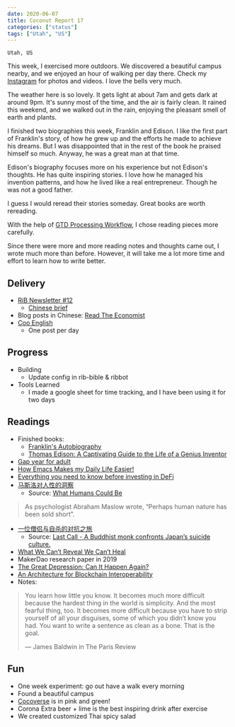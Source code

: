 ```yaml
---
date: 2020-06-07
title: Coconut Report 17
categories: ["status"]
tags: ["Utah", "US"]
---
```


`Utah, US`


This week, I exercised more outdoors. We discovered a beautiful campus nearby, and we enjoyed an hour of walking per day there.
Check my [Instagram](https://www.instagram.com/aimeedeer/) for photos and videos. I love the bells very much.

The weather here is so lovely. It gets light at about 7am and gets dark at around 9pm. 
It's sunny most of the time, and the air is fairly clean.
It rained this weekend, and we walked out in the rain, enjoying the pleasant smell of earth and plants.

I finished two biographies this week, Franklin and Edison. 
I like the first part of Franklin's story, of how he grew up and the efforts he made to achieve his dreams.
But I was disappointed that in the rest of the book he praised himself so much.
Anyway, he was a great man at that time.

Edison's biography focuses more on his experience but not Edison's thoughts.
He has quite inspiring stories. I love how he managed his invention patterns, and how he lived like a real entrepreneur.
Though he was not a good father.

I guess I would reread their stories someday. Great books are worth rereading.

With the help of [GTD Processing Workflow](https://lifedev.net/wp-content/uploads/2017/06/GTD-flowchart.pdf), I chose reading pieces more carefully.

Since there were more and more reading notes and thoughts came out, I wrote much more than before. 
However, it will take me a lot more time and effort to learn how to write better.

## Delivery

- [RiB Newsletter #12](https://rustinblockchain.org/newsletters/2020-06-03-zk-rustups/)
  - [Chinese brief](https://newhacker.org/2020-06-04-rib-12/)
- Blog posts in Chinese: [Read The Economist](https://newhacker.org/2020-06-05-read-the-economist/)
- [Coo English](https://cooenglish.com) 
  - One post per day

## Progress

- Building
  - Update config in rib-bible & ribbot
- Tools Learned
  - I made a google sheet for time tracking, and I have been using it for two days

## Readings

- Finished books:
  - [Franklin's Autobiography](https://www.amazon.com/Franklins-Autobiography-Eclectic-English-Classics-ebook/dp/B0052GE5GC/)
  - [Thomas Edison: A Captivating Guide to the Life of a Genius Inventor](https://www.goodreads.com/notes/38145718-thomas-edison/90889710-aimee-zhu)
- [Gap year for adult](https://seths.blog/2020/06/consider-a-gap-year/)
- [How Emacs Makes my Daily Life Easier!](https://www.youtube.com/watch?v=sxpwBqcCyzA)
- [Everything you need to know before investing in DeFi](https://defiprime.com/investing-defi)
- [马斯洛对人性的洞察](https://mp.weixin.qq.com/s/Y4K-qNee_fU_-0gyK_h30w)
  - Source: [What Humans Could Be](https://blogs.scientificamerican.com/beautiful-minds/what-humans-could-be/)
>As psychologist Abraham Maslow wrote, “Perhaps human nature has been sold short”.
- [一位僧侣与自杀的对抗之旅](https://mp.weixin.qq.com/s/9w4eilNJDd3PmyOuGe3Btw)
  - Source: [Last Call - A Buddhist monk confronts Japan’s suicide culture.](https://www.newyorker.com/magazine/2013/06/24/last-call-3)
- [What We Can’t Reveal We Can’t Heal](https://a16z.com/2020/06/03/what-we-cant-reveal-we-cant-heal-transparency-technology-media/)
- MakerDao research paper in 2019
- [The Great Depression: Can It Happen Again?](https://mcusercontent.com/0370be2b6c8924496bcb7853a/files/4eda6408-a43f-4170-af23-6a2c3c1e84f0/Galbraith_The_Great_Depression_Can_It_Happen_Again_1979.pdf) 
- [An Architecture for Blockchain Interoperability](https://arxiv.org/pdf/2005.14282.pdf)
- Notes:
>You learn how little you know. It becomes much more difficult because the hardest thing in the world is simplicity. 
>And the most fearful thing, too. It becomes more difficult because you have to strip yourself of all your disguises, 
>some of which you didn’t know you had. 
>You want to write a sentence as clean as a bone.
>That is the goal.
>
>— James Baldwin in The Paris Review

## Fun

- One week experiment: go out have a walk every morning
- Found a beautiful campus 
- [Cocoverse](https://cocoverse.com) is in pink and green!
- Corona Extra beer + lime is the best inspiring drink after exercise
- We created customized Thai spicy salad
